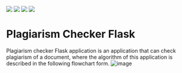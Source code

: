 ![](https://github.com/regiapriandi012/plagiarism-checker-flask/actions/workflows/codeql.yml/badge.svg)
![](https://github.com/regiapriandi012/plagiarism-checker-flask/actions/workflows/dependency-review.yml/badge.svg)
![](https://github.com/regiapriandi012/plagiarism-checker-flask/actions/workflows/docker-image.yml/badge.svg)
![](https://github.com/regiapriandi012/plagiarism-checker-flask/actions/workflows/docker-publish.yml/badge.svg)

# Plagiarism Checker Flask
Plagiarism checker Flask application is an application that can check plagiarism of a document, where the algorithm of this application is described in the following flowchart form.
![image](https://user-images.githubusercontent.com/69528812/201358069-1c24e03e-2cca-4d03-ac67-52a09579e487.png)

